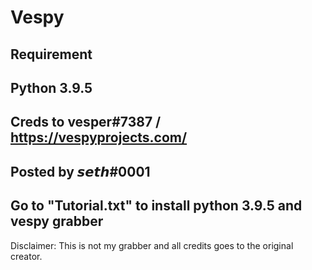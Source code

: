 # Vespy
Requirement
------------
Python 3.9.5
------------
Creds to vesper#7387 / https://vespyprojects.com/
------------
Posted by 𝙨𝙚𝙩𝙝#0001
------------
Go to "Tutorial.txt" to install python 3.9.5 and vespy grabber
------------
Disclaimer: This is not my grabber and all credits goes to the original creator.
